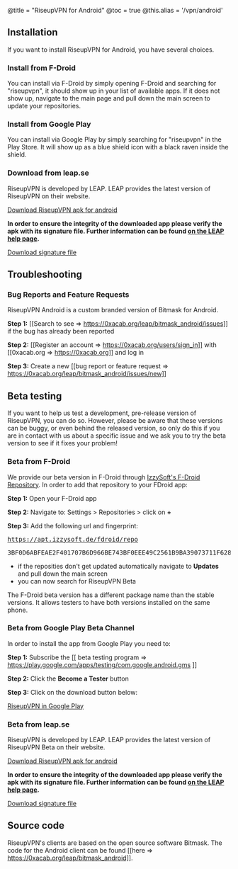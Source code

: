 @title = "RiseupVPN for Android"
@toc = true
@this.alias = '/vpn/android'

## Installation

If you want to install RiseupVPN for Android, you have several choices.


### Install from F-Droid

You can install via F-Droid by simply opening F-Droid and searching for "riseupvpn", it should show up in your list of available apps. If it does not show up, navigate to the main page and pull down the main screen to update your repositories.


### Install from Google Play

You can install via Google Play by simply searching for "riseupvpn" in the Play Store. It will show up as a blue shield icon with a black raven inside the shield.

### Download from leap.se

RiseupVPN is developed by LEAP. LEAP provides the latest version of RiseupVPN on their website.

<a class="btn btn-default btn-lg" href="https://downloads.leap.se/RiseupVPN/android/RiseupVPN-Android-latest.apk"><i class="fa fa-download"></i> Download RiseupVPN apk for android</a>


**In order to ensure the integrity of the downloaded app please verify the apk with its signature file. Further information can be found <a href="https://bitmask.net/en/install/signature-verification">on the LEAP help page</a>.**

<a class="btn btn-default btn-lg" href="https://downloads.leap.se/RiseupVPN/android/RiseupVPN-Android-latest.apk.sig"><i class="fa fa-download"></i>Download signature file</a>


## Troubleshooting

### Bug Reports and Feature Requests

RiseupVPN Android is a custom branded version of Bitmask for Android.

**Step 1:** [[Search to see => https://0xacab.org/leap/bitmask_android/issues]] if the bug has already been reported

**Step 2:** [[Register an account => https://0xacab.org/users/sign_in]] with [[0xacab.org => https://0xacab.org]] and log in

**Step 3:** Create a new [[bug report or feature request => https://0xacab.org/leap/bitmask_android/issues/new]]

## Beta testing

If you want to help us test a development, pre-release version of RiseupVPN, you can do so. However, please be aware that these versions can be buggy, or even behind the released version, so only do this if you are in contact with us about a specific issue and we ask you to try the beta version to see if it fixes your problem!

### Beta from F-Droid

We provide our beta version in F-Droid through <a href="https://apt.izzysoft.de/fdroid/index/info">IzzySoft's F-Droid Repository</a>. In order to add that repository to your FDroid app: 


**Step 1:** Open your F-Droid app

**Step 2:** Navigate to: Settings > Repositories > click on **+**

**Step 3:** Add the following url and fingerprint: <pre>https://apt.izzysoft.de/fdroid/repo</pre>  <pre>3BF0D6ABFEAE2F401707B6D966BE743BF0EEE49C2561B9BA39073711F628937A</pre>

* if the reposities don't get updated automatically navigate to **Updates** and pull down the main screen
* you can now search for RiseupVPN Beta


The F-Droid beta version has a different package name than the stable versions. It allows testers to have both versions installed on the same phone.


### Beta from Google Play Beta Channel

In order to install the app from Google Play you need to:

**Step 1:** Subscribe the [[ beta testing program => https://play.google.com/apps/testing/com.google.android.gms ]]

**Step 2:** Click the **Become a Tester** button

**Step 3:** Click on the download button below:

<a class="btn btn-default btn-lg" href="https://play.google.com/store/apps/details?id=se.leap.riseupvpn"><i class="fa fa-download"></i> RiseupVPN in Google Play</a>

### Beta from leap.se

RiseupVPN is developed by LEAP. LEAP provides the latest version of RiseupVPN Beta on their website.

<a class="btn btn-default btn-lg" href="https://downloads.leap.se/RiseupVPN/android/RiseupVPN-Android-testing.apk"><i class="fa fa-download"></i> Download RiseupVPN apk for android</a>


**In order to ensure the integrity of the downloaded app please verify the apk with its signature file. Further information can be found <a href="https://dl.bitmask.net/en/signature-verification">on the LEAP help page</a>.**

<a class="btn btn-default btn-lg" href="https://downloads.leap.se/RiseupVPN/android/RiseupVPN-Android-testing.apk.sig"><i class="fa fa-download"></i>Download signature file</a>

## Source code
RiseupVPN's clients are based on the open source software Bitmask. The code for the Android client can be found [[here => https://0xacab.org/leap/bitmask_android]].

